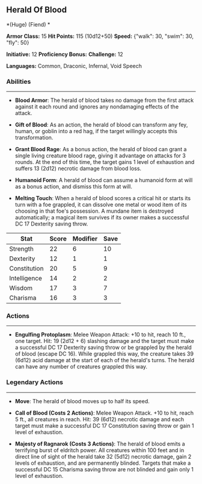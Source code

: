 ## Herald Of Blood
*(Huge) (Fiend) *

**Armor Class:** 15
**Hit Points:** 115 (10d12+50)
**Speed:** {"walk": 30, "swim": 30, "fly": 50}

**Initiative:** 12
**Proficiency Bonus:**
**Challenge:** 12

**Languages:** Common, Draconic, Infernal, Void Speech

### Abilities
 --- 
- **Blood Armor**: The herald of blood takes no damage from the first attack against it each round and ignores any nondamaging effects of the attack.

- **Gift of Blood**: As an action, the herald of blood can transform any fey, human, or goblin into a red hag, if the target willingly accepts this transformation.

- **Grant Blood Rage**: As a bonus action, the herald of blood can grant a single living creature blood rage, giving it advantage on attacks for 3 rounds. At the end of this time, the target gains 1 level of exhaustion and suffers 13 (2d12) necrotic damage from blood loss.

- **Humanoid Form**: A herald of blood can assume a humanoid form at will as a bonus action, and dismiss this form at will.

- **Melting Touch**: When a herald of blood scores a critical hit or starts its turn with a foe grappled, it can dissolve one metal or wood item of its choosing in that foe's possession. A mundane item is destroyed automatically; a magical item survives if its owner makes a successful DC 17 Dexterity saving throw.



| Stat | Score | Modifier | Save |
| ---- | ---- | ---- | ---- |
| Strength | 22 | 6 | 10 |
| Dexterity | 12 | 1 | 1 |
| Constitution | 20 | 5 | 9 |
| Intelligence | 14 | 2 | 2 |
| Wisdom | 17 | 3 | 7 |
| Charisma | 16 | 3 | 3 |

### Actions
 --- 
- **Engulfing Protoplasm**: Melee Weapon Attack: +10 to hit, reach 10 ft., one target. Hit: 19 (2d12 + 6) slashing damage and the target must make a successful DC 17 Dexterity saving throw or be grappled by the herald of blood (escape DC 16). While grappled this way, the creature takes 39 (6d12) acid damage at the start of each of the herald's turns. The herald can have any number of creatures grappled this way.

### Legendary Actions
 --- 
- **Move**: The herald of blood moves up to half its speed.

- **Call of Blood (Costs 2 Actions)**: Melee Weapon Attack. +10 to hit, reach 5 ft., all creatures in reach. Hit: 39 (6d12) necrotic damage and each target must make a successful DC 17 Constitution saving throw or gain 1 level of exhaustion.

- **Majesty of Ragnarok (Costs 3 Actions)**: The herald of blood emits a terrifying burst of eldritch power. All creatures within 100 feet and in direct line of sight of the herald take 32 (5d12) necrotic damage, gain 2 levels of exhaustion, and are permanently blinded. Targets that make a successful DC 15 Charisma saving throw are not blinded and gain only 1 level of exhaustion.

